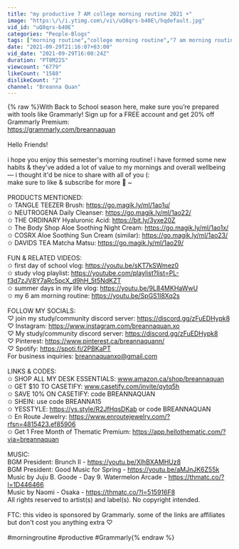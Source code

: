 ```yaml
---
title: "my productive 7 AM college morning routine 2021 ☀️"
image: "https:\/\/i.ytimg.com\/vi\/uQ8qrs-b40E\/hqdefault.jpg"
vid_id: "uQ8qrs-b40E"
categories: "People-Blogs"
tags: ["morning routine","college morning routine","7 am morning routine"]
date: "2021-09-29T21:16:07+03:00"
vid_date: "2021-09-29T16:00:24Z"
duration: "PT8M22S"
viewcount: "6779"
likeCount: "1588"
dislikeCount: "2"
channel: "Breanna Quan"
---
```

{% raw %}With Back to School season here, make sure you’re prepared with tools like Grammarly! Sign up for a FREE account and get 20% off Grammarly Premium: <br /><a rel="nofollow" target="blank" href="https://grammarly.com/breannaquan">https://grammarly.com/breannaquan</a><br /><br />Hello Friends!<br /><br />i hope you enjoy this semester's morning routine! i have formed some new habits &amp; they've added a lot of value to my mornings and overall wellbeing— i thought it'd be nice to share with all of you (:<br />make sure to like &amp; subscribe for more 💓 ~<br /><br />PRODUCTS MENTIONED:<br />✩ TANGLE TEEZER Brush: <a rel="nofollow" target="blank" href="https://go.magik.ly/ml/1ao1u/">https://go.magik.ly/ml/1ao1u/</a><br />✩ NEUTROGENA Daily Cleanser: <a rel="nofollow" target="blank" href="https://go.magik.ly/ml/1ao22/">https://go.magik.ly/ml/1ao22/</a><br />✩ THE ORDINARY Hyaluronic Acid: <a rel="nofollow" target="blank" href="https://bit.ly/3yxe20Z">https://bit.ly/3yxe20Z</a><br />✩ The Body Shop Aloe Soothing Night Cream: <a rel="nofollow" target="blank" href="https://go.magik.ly/ml/1ao1x/">https://go.magik.ly/ml/1ao1x/</a><br />✩ COSRX Aloe Soothing Sun Cream (similar): <a rel="nofollow" target="blank" href="https://go.magik.ly/ml/1ao23/">https://go.magik.ly/ml/1ao23/</a><br />✩ DAVIDS TEA Matcha Matsu: <a rel="nofollow" target="blank" href="https://go.magik.ly/ml/1ao29/">https://go.magik.ly/ml/1ao29/</a><br /><br />FUN &amp; RELATED VIDEOS:<br />✩ first day of school vlog: <a rel="nofollow" target="blank" href="https://youtu.be/sKT7kSWmez0">https://youtu.be/sKT7kSWmez0</a><br />✩ study vlog playlist: <a rel="nofollow" target="blank" href="https://youtube.com/playlist?list=PL-f3d7zJV8Y7aRc5pcX_d9hH_5t5NdKZT">https://youtube.com/playlist?list=PL-f3d7zJV8Y7aRc5pcX_d9hH_5t5NdKZT</a><br />✩ summer days in my life vlog: <a rel="nofollow" target="blank" href="https://youtu.be/9L84MKHaWwU">https://youtu.be/9L84MKHaWwU</a><br />✩ my 6 am morning routine: <a rel="nofollow" target="blank" href="https://youtu.be/SpGS1l8Xq2s">https://youtu.be/SpGS1l8Xq2s</a><br /><br />FOLLOW MY SOCIALS:<br />♡ join my study/community discord server: <a rel="nofollow" target="blank" href="https://discord.gg/zFuEDHypk8">https://discord.gg/zFuEDHypk8</a><br />♡ Instagram: <a rel="nofollow" target="blank" href="https://www.instagram.com/breannaquan.xo">https://www.instagram.com/breannaquan.xo</a><br />♡ My study/community discord server: <a rel="nofollow" target="blank" href="https://discord.gg/zFuEDHypk8">https://discord.gg/zFuEDHypk8</a><br />♡ Pinterest: <a rel="nofollow" target="blank" href="https://www.pinterest.ca/breannaquann/">https://www.pinterest.ca/breannaquann/</a><br />♡ Spotify: <a rel="nofollow" target="blank" href="https://spoti.fi/2PBKaPT">https://spoti.fi/2PBKaPT</a><br />For business inquiries: breannaquanxo@gmail.com<br /><br />LINKS &amp; CODES:<br />✩ SHOP ALL MY DESK ESSENTIALS: www.amazon.ca/shop/breannaquan<br />✩ GET $10 TO CASETIFY: www.casetify.com/invite/qytq5h<br />✩ SAVE 10% ON CASETIFY: code BREANNAQUAN<br />✩ SHEIN: use code BREANNA15<br />✩ YESSTYLE: <a rel="nofollow" target="blank" href="https://ys.style/R2JfHqsDKab">https://ys.style/R2JfHqsDKab</a> or code BREANNAQUAN <br />✩ En Route Jewelry: <a rel="nofollow" target="blank" href="https://www.enroutejewelry.com/?rfsn=4815423.ef85906">https://www.enroutejewelry.com/?rfsn=4815423.ef85906</a><br />✩ Get 1 Free Month of Thematic Premium: <a rel="nofollow" target="blank" href="https://app.hellothematic.com/?via=breannaquan">https://app.hellothematic.com/?via=breannaquan</a><br /><br />MUSIC:<br />BGM President: Brunch II - <a rel="nofollow" target="blank" href="https://youtu.be/XlhBXAMHUz8">https://youtu.be/XlhBXAMHUz8</a><br />BGM President: Good Music for Spring - <a rel="nofollow" target="blank" href="https://youtu.be/aMJnJK6Z55k">https://youtu.be/aMJnJK6Z55k</a><br />Music by Juju B. Goode - Day 9. Watermelon Arcade - <a rel="nofollow" target="blank" href="https://thmatc.co/?l=1D446466">https://thmatc.co/?l=1D446466</a><br />Music by Naomi - Osaka - <a rel="nofollow" target="blank" href="https://thmatc.co/?l=515916F8">https://thmatc.co/?l=515916F8</a><br />All rights reserved to artist(s) and label(s). No copyright intended.<br /><br />FTC: this video is sponsored by Grammarly. some of the links are affiliates but don't cost you anything extra ♡<br /><br />#morningroutine #productive #Grammarly{% endraw %}
